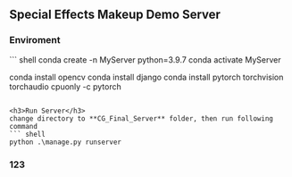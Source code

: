 <h2>Special Effects Makeup Demo Server</h2>


<h3>Enviroment</h3>
``` shell
conda create -n MyServer python=3.9.7
conda activate MyServer

conda install opencv
conda install django
conda install pytorch torchvision torchaudio cpuonly -c pytorch
```

<h3>Run Server</h3>
change directory to **CG_Final_Server** folder, then run following command
``` shell
python .\manage.py runserver
``` 

<h3>123</h3>
